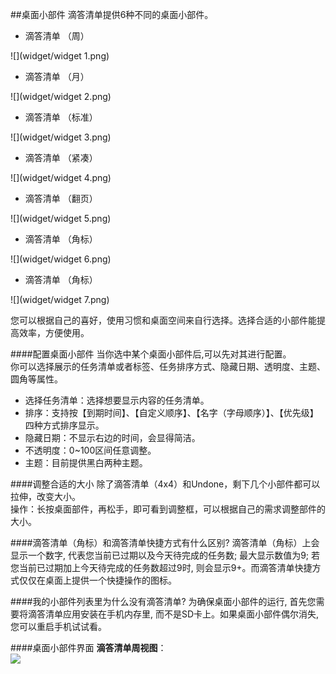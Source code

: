 ##桌面小部件
滴答清单提供6种不同的桌面小部件。
* 滴答清单 （周）

![](widget/widget 1.png)

* 滴答清单 （月）

![](widget/widget 2.png)

* 滴答清单 （标准）

![](widget/widget 3.png) 

* 滴答清单 （紧凑）

![](widget/widget 4.png) 

* 滴答清单 （翻页）
 
![](widget/widget 5.png)

* 滴答清单 （角标）

![](widget/widget 6.png)

* 滴答清单 （角标）

![](widget/widget 7.png)

您可以根据自己的喜好，使用习惯和桌面空间来自行选择。选择合适的小部件能提高效率，方便使用。

####配置桌面小部件
当你选中某个桌面小部件后,可以先对其进行配置。
<br>你可以选择展示的任务清单或者标签、任务排序方式、隐藏日期、透明度、主题、圆角等属性。
* 选择任务清单：选择想要显示内容的任务清单。
* 排序：支持按【到期时间】、【自定义顺序】、【名字（字母顺序）】、【优先级】四种方式排序显示。
* 隐藏日期：不显示右边的时间，会显得简洁。
* 不透明度：0~100区间任意调整。
* 主题：目前提供黑白两种主题。

####调整合适的大小
除了滴答清单（4x4）和Undone，剩下几个小部件都可以拉伸，改变大小。
<br>操作：长按桌面部件，再松手，即可看到调整框，可以根据自己的需求调整部件的大小。

####滴答清单（角标）和滴答清单快捷方式有什么区别?
滴答清单（角标）上会显示一个数字, 代表您当前已过期以及今天待完成的任务数; 最大显示数值为9; 若您当前已过期加上今天待完成的任务数超过9时, 则会显示9+。而滴答清单快捷方式仅仅在桌面上提供一个快捷操作的图标。

####我的小部件列表里为什么没有滴答清单?
为确保桌面小部件的运行, 首先您需要将滴答清单应用安装在手机内存里, 而不是SD卡上。如果桌面小部件偶尔消失, 您可以重启手机试试看。

####桌面小部件界面
**滴答清单周视图**：<br >
![](android-widget.png)